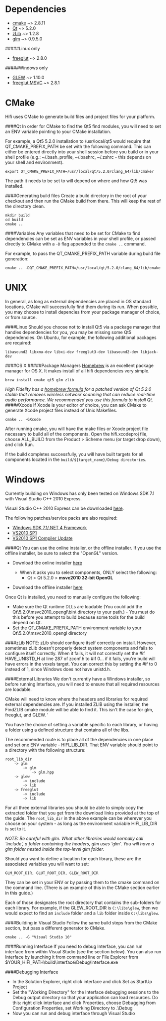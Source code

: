 Dependencies
===
* [cmake](http://www.cmake.org/cmake/resources/software.html) ~> 2.8.11
* [Qt](http://qt-project.org/downloads) ~> 5.2.0
* [zLib](http://www.zlib.net/) ~> 1.2.8
* [glm](http://glm.g-truc.net/0.9.5/index.html) ~> 0.9.5.0

#####Linux only
* [freeglut](http://freeglut.sourceforge.net/) ~> 2.8.0

#####Windows only
* [GLEW](http://glew.sourceforge.net/) ~> 1.10.0
* [freeglut MSVC](http://www.transmissionzero.co.uk/software/freeglut-devel/) ~> 2.8.1

CMake
=== 
Hifi uses CMake to generate build files and project files for your platform.

####Qt
In order for CMake to find the Qt5 find modules, you will need to set an ENV variable pointing to your CMake installation.

For example, a Qt5 5.2.0 installation to /usr/local/qt5 would require that QT_CMAKE_PREFIX_PATH be set with the following command. This can either be entered directly into your shell session before you build or in your shell profile (e.g.: ~/.bash_profile, ~/.bashrc, ~/.zshrc - this depends on your shell and environment).

    export QT_CMAKE_PREFIX_PATH=/usr/local/qt/5.2.0/clang_64/lib/cmake/

The path it needs to be set to will depend on where and how Qt5 was installed.

####Generating build files
Create a build directory in the root of your checkout and then run the CMake build from there. This will keep the rest of the directory clean.

    mkdir build
    cd build
    cmake ..

####Variables
Any variables that need to be set for CMake to find dependencies can be set as ENV variables in your shell profile, or passed directly to CMake with a `-D` flag appended to the `cmake ..` command.

For example, to pass the QT_CMAKE_PREFIX_PATH variable during build file generation:

    cmake .. -DQT_CMAKE_PREFIX_PATH=/usr/local/qt/5.2.0/clang_64/lib/cmake


UNIX
===
In general, as long as external dependencies are placed in OS standard locations, CMake will successfully find them during its run. When possible, you may choose to install depencies from your package manager of choice, or from source. 

####Linux
Should you choose not to install Qt5 via a package manager that handles dependencies for you, you may be missing some Qt5 dependencies. On Ubuntu, for example, the following additional packages are required:

    libasound2 libxmu-dev libxi-dev freeglut3-dev libasound2-dev libjack-dev

####OS X
#####Package Managers
[Homebrew](http://brew.sh/) is an excellent package manager for OS X. It makes install of all hifi dependencies very simple.

    brew install cmake qt5 glm zlib

*High Fidelity has a [homebrew formula](https://raw.github.com/highfidelity/hifi/master/qt5.rb) for a patched version of Qt 5.2.0 stable that removes wireless network scanning that can reduce real-time audio performance. We recommended you use this formula to install Qt.*
#####Xcode
If Xcode is your editor of choice, you can ask CMake to generate Xcode project files instead of Unix Makefiles.

    cmake .. -GXcode

After running cmake, you will have the make files or Xcode project file necessary to build all of the components. Open the hifi.xcodeproj file, choose ALL_BUILD from the Product > Scheme menu (or target drop down), and click Run.

If the build completes successfully, you will have built targets for all components located in the `build/${target_name}/Debug directories`.

Windows
===
Currently building on Windows has only been tested on Windows SDK 7.1 with Visual Studio C++ 2010 Express.

Visual Studio C++ 2010 Express can be downloaded [here](http://www.visualstudio.com/en-us/downloads#d-2010-express).

The following patches/service packs are also required:
* [Windows SDK 7.1/.NET 4 Framework](http://www.microsoft.com/en-us/download/details.aspx?id=8279)
* [VS2010 SP1](http://www.microsoft.com/en-us/download/details.aspx?id=23691)
* [VS2010 SP1 Compiler Update](http://www.microsoft.com/en-us/download/details.aspx?id=4422)

####Qt
You can use the online installer, or the offline installer. If you use the offline installer, be sure to select the "OpenGL" version.
* Download the online installer [here](http://qt-project.org/downloads)
    * When it asks you to select components, ONLY select the following:
        * Qt > Qt 5.2.0 > **msvc2010 32-bit OpenGL**

* Download the offline installer [here](http://download.qt-project.org/official_releases/qt/5.2/5.2.0/qt-windows-opensource-5.2.0-msvc2010_opengl-x86-offline.exe)

Once Qt is installed, you need to manually configure the following:
* Make sure the Qt runtime DLLs are loadable (You could add the Qt\5.2.0\msvc2010_opengl\bin\ directory to your path.) - You must do this before you attempt to build because some tools for the build depend on Qt.
* Set the QT_CMAKE_PREFIX_PATH environment variable to your Qt\5.2.0\msvc2010_opengl directory

####zLib
NOTE: zLib should configure itself correctly on install. However, sometimes zLib doesn't properly detect system components and fails to configure itself correctly. When it fails, it will not correctly set the #if HAVE_UNISTD_H at line 287 of zconf.h to #if 0... if it fails, you're build will have errors in the voxels target. You can correct this by setting the #if to 0 instead of 1, since Windows does not have unistd.h.

####External Libraries
We don't currently have a Windows installer, so before running Interface, you will need to ensure that all required resources are loadable. 

CMake will need to know where the headers and libraries for required external dependencies are. If you installed ZLIB using the installer, the FindZLIB cmake module will be able to find it. This isn't the case for glm, freeglut, and GLEW. '

You have the choice of setting a variable specific to each library, or having a folder using a defined structure that contains all of the libs.

The recommended route is to place all of the dependencies in one place and set one ENV variable - HIFI_LIB_DIR. That ENV variable should point to a directory with the following structure:

    root_lib_dir
        -> glm
            -> glm
                -> glm.hpp
        -> glew
            -> include
            -> lib
        -> freeglut
            -> include
            -> lib

For all three external libraries you should be able to simply copy the extracted folder that you get from the download links provided at the top of the guide. The `root_lib_dir` in the above example can be wherever you choose on your system - as long as the environment variable HIFI_LIB_DIR is set to it.

*NOTE: Be careful with glm. What other libraries would normally call 'include', a folder containing the headers, glm uses 'glm'. You will have a glm folder nested inside the top-level glm folder.*

Should you want to define a location for each library, these are the associated variables you will want to set:

`GLM_ROOT_DIR, GLUT_ROOT_DIR, GLEW_ROOT_DIR`

They can be set in your ENV or by passing them to the cmake command on the command line. (There is an example of this in the CMake section earlier in this guide.)

Each of those designates the root directory that contains the sub-folders for each library. For example, if the GLEW_ROOT_DIR is `C:\libs\glew`, then we would expect to find an `include` folder and a `lib` folder inside `C:\libs\glew`. 

####Building in Visual Studio
Follow the same build steps from the CMake section, but pass a different generator to CMake.

    cmake .. -G "Visual Studio 10"

####Running Interface
If you need to debug Interface, you can run interface from within Visual Studio (see the section below). You can also run Interface by launching it from command line or File Explorer from $YOUR_HIFI_PATH\build\interface\Debug\interface.exe


####Debugging Interface
* In the Solution Explorer, right click interface and click Set as StartUp Project
* Set the "Working Directory" for the Interface debugging sessions to the Debug output directory so that your application can load resources. Do this: right click interface and click Properties, choose Debugging from Configuration Properties, set Working Directory to .\Debug
* Now you can run and debug interface through Visual Studio
